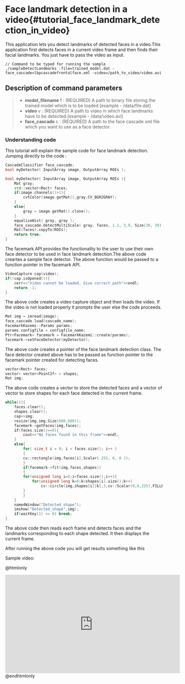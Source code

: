 Face landmark detection in a video{#tutorial_face_landmark_detection_in_video}
===================================

This application lets you detect landmarks of detected faces in a video.This application first detects faces in a current video frame
and then finds their facial landmarks. You just have to pass the video as input.
```
// Command to be typed for running the sample
./sampleDetectLandmarks -file=trained_model.dat -face_cascade=lbpcascadefrontalface.xml -video=/path_to_video/video.avi
```
Description of command parameters
---------------------------------

> * **model_filename** f : (REQUIRED) A path to binary file storing the trained model which is to be loaded [example - /data/file.dat]
> * **video** v : (REQUIRED) A path to video in which face landmarks have to be detected.[example - /data/video.avi]
> * **face_cascade** c : (REQUIRED) A path to the face cascade xml file which you want to use as a face detector.

### Understanding code

This tutorial will explain the sample code for face landmark detection. Jumping directly to the code :

``` c++
CascadeClassifier face_cascade;
bool myDetector( InputArray image, OutputArray ROIs );

bool myDetector( InputArray image, OutputArray ROIs ){
    Mat gray;
    std::vector<Rect> faces;
    if(image.channels()>1){
        cvtColor(image.getMat(),gray,CV_BGR2GRAY);
    }
    else{
        gray = image.getMat().clone();
    }
    equalizeHist( gray, gray );
    face_cascade.detectMultiScale( gray, faces, 1.1, 3,0, Size(30, 30) );
    Mat(faces).copyTo(ROIs);
    return true;
}
```
The facemark API provides the functionality to the user to use their own face detector to be used in face landmark detection.The above code creartes a sample face detector. The above function would be passed to a function pointer in the facemark API.

``` c++
VideoCapture cap(video);
if(!cap.isOpened()){
	cerr<<"Video cannot be loaded. Give correct path"<<endl;
	return -1;
}
```

The above code creates a video capture object and then loads the video.
If the video is not loaded properly it prompts the user else the code proceeds.

``` c++
Mat img = imread(image);
face_cascade.load(cascade_name);
FacemarkKazemi::Params params;
params.configfile = configfile_name;
Ptr<Facemark> facemark = FacemarkKazemi::create(params);
facemark->setFaceDetector(myDetector);

```
The above code creates a pointer of the face landmark detection class. The face detector created above has to be passed
as function pointer to the facemark pointer created for detecting faces.
``` c++
vector<Rect> faces;
vector< vector<Point2f> > shapes;
Mat img;
```
The above code creates a vector to store the detected faces and a vector of vector to store shapes for each
face detected in the current frame.

``` c++
while(1){
	faces.clear();
	shapes.clear();
	cap>>img;
	resize(img,img,Size(600,600));
	facemark->getFaces(img,faces);
	if(faces.size()==0){
	    cout<<"No faces found in this frame"<<endl;
	}
	else{
	    for( size_t i = 0; i < faces.size(); i++ )
	    {
		cv::rectangle(img,faces[i],Scalar( 255, 0, 0 ));
	    }
	    if(facemark->fit(img,faces,shapes))
	    {
		for(unsigned long i=0;i<faces.size();i++){
		    for(unsigned long k=0;k<shapes[i].size();k++)
		        cv::circle(img,shapes[i][k],3,cv::Scalar(0,0,255),FILLED);
		}
	    }
	}
	namedWindow("Detected_shape");
	imshow("Detected_shape",img);
	if(waitKey(1) >= 0) break;
}
```

The above code then reads each frame and detects faces and the landmarks corresponding to each shape detected.
It then displays the current frame.

After running the above code you will get results something like this

Sample video:

@htmlonly
<iframe width="560" height="315" src="https://www.youtube.com/embed/ZtaV07T90D8" frameborder="0" allowfullscreen></iframe>
@endhtmlonly